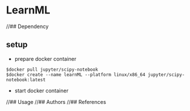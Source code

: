 # LearnML


//## Dependency
## setup
- prepare docker container
```
$docker pull jupyter/scipy-notebook
$docker create --name learnML --platform linux/x86_64 jupyter/scipy-notebook:latest
```

- start docker container

//## Usage
//## Authors
//## References
